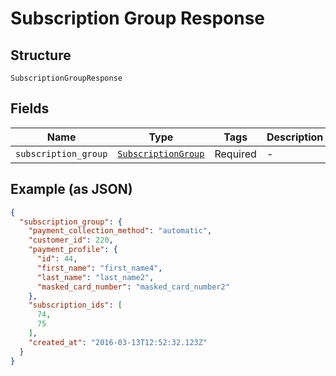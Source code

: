 
# Subscription Group Response

## Structure

`SubscriptionGroupResponse`

## Fields

| Name | Type | Tags | Description |
|  --- | --- | --- | --- |
| `subscription_group` | [`SubscriptionGroup`](../../doc/models/subscription-group.md) | Required | - |

## Example (as JSON)

```json
{
  "subscription_group": {
    "payment_collection_method": "automatic",
    "customer_id": 220,
    "payment_profile": {
      "id": 44,
      "first_name": "first_name4",
      "last_name": "last_name2",
      "masked_card_number": "masked_card_number2"
    },
    "subscription_ids": [
      74,
      75
    ],
    "created_at": "2016-03-13T12:52:32.123Z"
  }
}
```

